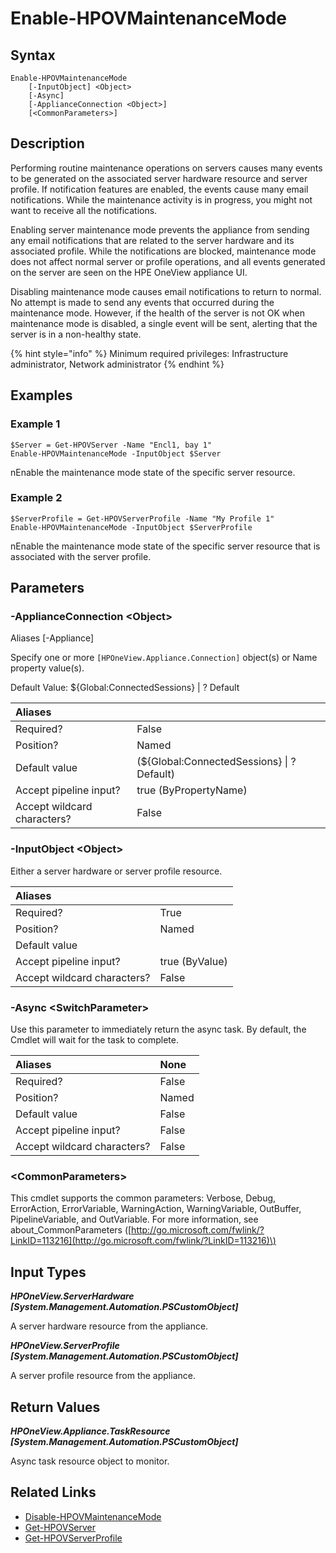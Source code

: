 ﻿---
description: Enable compute resource into maintenance mode.
---

# Enable-HPOVMaintenanceMode

## Syntax

```text
Enable-HPOVMaintenanceMode
    [-InputObject] <Object>
    [-Async]
    [-ApplianceConnection <Object>]
    [<CommonParameters>]
```

## Description

Performing routine maintenance operations on servers causes many events to be generated on the associated server hardware resource and server profile. If notification features are enabled, the events cause many email notifications. While the maintenance activity is in progress, you might not want to receive all the notifications.

Enabling server maintenance mode prevents the appliance from sending any email notifications that are related to the server hardware and its associated profile. While the notifications are blocked, maintenance mode does not affect normal server or profile operations, and all events generated on the server are seen on the HPE OneView appliance UI.

Disabling maintenance mode causes email notifications to return to normal. No attempt is made to send any events that occurred during the maintenance mode. However, if the health of the server is not OK when maintenance mode is disabled, a single event will be sent, alerting that the server is in a non-healthy state.

{% hint style="info" %}
Minimum required privileges: Infrastructure administrator, Network administrator
{% endhint %}

## Examples

###  Example 1 

```text
$Server = Get-HPOVServer -Name "Encl1, bay 1"
Enable-HPOVMaintenanceMode -InputObject $Server
```

nEnable the maintenance mode state of the specific server resource.

###  Example 2 

```text
$ServerProfile = Get-HPOVServerProfile -Name "My Profile 1"
Enable-HPOVMaintenanceMode -InputObject $ServerProfile
```

nEnable the maintenance mode state of the specific server resource that is associated with the server profile.

## Parameters

### -ApplianceConnection &lt;Object&gt;

Aliases [-Appliance]

Specify one or more `[HPOneView.Appliance.Connection]` object(s) or Name property value(s).

Default Value: ${Global:ConnectedSessions} | ? Default

| Aliases |  |
| :--- | :--- |
| Required? | False |
| Position? | Named |
| Default value | (${Global:ConnectedSessions} &vert; ? Default) |
| Accept pipeline input? | true (ByPropertyName) |
| Accept wildcard characters? | False |

### -InputObject &lt;Object&gt;

Either a server hardware or server profile resource.

| Aliases |  |
| :--- | :--- |
| Required? | True |
| Position? | Named |
| Default value |  |
| Accept pipeline input? | true (ByValue) |
| Accept wildcard characters? | False |

### -Async &lt;SwitchParameter&gt;

Use this parameter to immediately return the async task.  By default, the Cmdlet will wait for the task to complete.

| Aliases | None |
| :--- | :--- |
| Required? | False |
| Position? | Named |
| Default value | False |
| Accept pipeline input? | False |
| Accept wildcard characters? | False |

### &lt;CommonParameters&gt;

This cmdlet supports the common parameters: Verbose, Debug, ErrorAction, ErrorVariable, WarningAction, WarningVariable, OutBuffer, PipelineVariable, and OutVariable. For more information, see about\_CommonParameters \([http://go.microsoft.com/fwlink/?LinkID=113216](http://go.microsoft.com/fwlink/?LinkID=113216)\)

## Input Types

_**HPOneView.ServerHardware [System.Management.Automation.PSCustomObject]**_

A server hardware resource from the appliance.

_**HPOneView.ServerProfile [System.Management.Automation.PSCustomObject]**_

A server profile resource from the appliance.

## Return Values

_**HPOneView.Appliance.TaskResource [System.Management.Automation.PSCustomObject]**_

Async task resource object to monitor.

## Related Links

* [Disable-HPOVMaintenanceMode](disable-hpovmaintenancemode.md)
* [Get-HPOVServer](get-hpovserver.md)
* [Get-HPOVServerProfile](get-hpovserverprofile.md)
